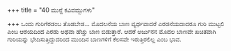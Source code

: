 +++
title = "40 ಮುನ್ದೆ ಕವಿವಮ್ಬುಗಳು"

+++
 ಒಂದು ಗುರಿಗೆರಡಂಬ ತೊಡಬೇಡ... ಮೊದಲನೆಯ ಬಾಣ ವ್ಯರ್ಥವಾದರೆ ಎರಡನೆಯದಾದರೂ ಗುರಿ ಮುಟ್ಟಲಿ ಎಂಬ ಆಶಯದಿಂದ ಎರಡು ಅಥವಾ ಹೆಚ್ಚು ಬಾಣ ಬಿಡುತ್ತಾರೆ. ಆದರೆ ಅರ್ಜುನನ ಮೊದಲ ಬಾಣವೇ ಖಚಿತವಾಗಿ ಗುರಿಯನ್ನು ಭೇದಿಸುತ್ತಿದ್ದುದರಿಂದ ಮುಂದಿನ ಬಾಣಗಳಿಗೆ ಕೆಲಸವೇ ಇರುತ್ತಿರಲಿಲ್ಲ ಎಂಬ ಭಾವ.